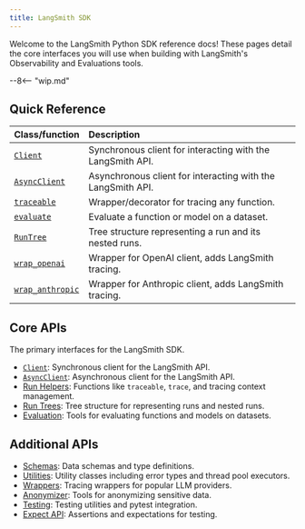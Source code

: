 ```yaml
---
title: LangSmith SDK
---
```


Welcome to the LangSmith Python SDK reference docs! These pages detail the core interfaces you will use when building with LangSmith's Observability and Evaluations tools.

--8<-- "wip.md"

## Quick Reference

| Class/function | Description |
| :- | :- |
| [`Client`](client.md) | Synchronous client for interacting with the LangSmith API. |
| [`AsyncClient`](async_client.md) | Asynchronous client for interacting with the LangSmith API. |
| [`traceable`](run_helpers.md) | Wrapper/decorator for tracing any function. |
| [`evaluate`](evaluation.md) | Evaluate a function or model on a dataset. |
| [`RunTree`](run_trees.md) | Tree structure representing a run and its nested runs. |
| [`wrap_openai`](wrappers.md) | Wrapper for OpenAI client, adds LangSmith tracing. |
| [`wrap_anthropic`](wrappers.md) | Wrapper for Anthropic client, adds LangSmith tracing. |

## Core APIs

The primary interfaces for the LangSmith SDK.

- [`Client`](client.md): Synchronous client for the LangSmith API.
- [`AsyncClient`](async_client.md): Asynchronous client for the LangSmith API.
- [Run Helpers](run_helpers.md): Functions like `traceable`, `trace`, and tracing context management.
- [Run Trees](run_trees.md): Tree structure for representing runs and nested runs.
- [Evaluation](evaluation.md): Tools for evaluating functions and models on datasets.

## Additional APIs

- [Schemas](schemas.md): Data schemas and type definitions.
- [Utilities](utils.md): Utility classes including error types and thread pool executors.
- [Wrappers](wrappers.md): Tracing wrappers for popular LLM providers.
- [Anonymizer](anonymizer.md): Tools for anonymizing sensitive data.
- [Testing](testing.md): Testing utilities and pytest integration.
- [Expect API](expect.md): Assertions and expectations for testing.
